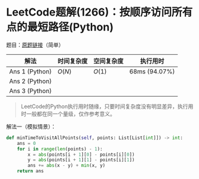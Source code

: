 # LeetCode题解(1266)：按顺序访问所有点的最短路径(Python)

题目：[原题链接](https://leetcode-cn.com/problems/minimum-time-visiting-all-points/)（简单）

| 解法           | 时间复杂度 | 空间复杂度 | 执行用时      |
| -------------- | ---------- | ---------- | ------------- |
| Ans 1 (Python) | $O(N)$     | $O(1)$     | 68ms (94.07%) |
| Ans 2 (Python) |            |            |               |
| Ans 3 (Python) |            |            |               |

>  LeetCode的Python执行用时随缘，只要时间复杂度没有明显差异，执行用时一般都在同一个量级，仅作参考意义。

解法一（模拟情景）：

```python
def minTimeToVisitAllPoints(self, points: List[List[int]]) -> int:
    ans = 0
    for i in range(len(points) - 1):
        x = abs(points[i + 1][0] - points[i][0])
        y = abs(points[i + 1][1] - points[i][1])
        ans += abs(x - y) + min(x, y)
    return ans
```